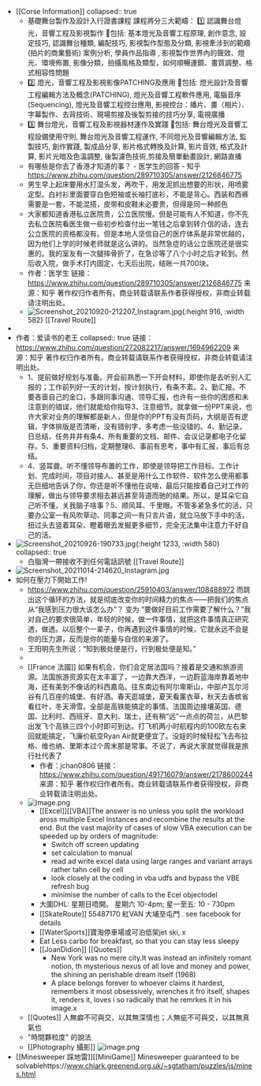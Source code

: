 - [[Corse Information]]
  collapsed:: true
	- 基礎舞台製作及設計入行證書課程
	  課程將分三大範疇：
	  1️⃣ 認識舞台燈光，音響工程及影視製作
	  🔹包括: 基本燈光及音響工程原理, 創作意念, 設定技巧, 認識舞台種類, 編配技巧, 影視製作型態及分類, 影視牽涉到的範疇 (拍片的商業藝術) 案例分析, 學員作品指導 , 影視製作世界內的聲效、燈光、環境佈置, 影像分類，拍攝風格及類型，如何順暢運鏡、畫質調整、格式相容性問題
	- 2️⃣ 燈光，音響工程及影視影像PATCHING及應用
	  🔸包括: 燈光設計及音響工程編輯方法及概念(PATCHING), 燈光及音響工程軟件應用, 電腦音序 (Sequencing), 燈光及音響工程控台應用, 影視控台：播片、畫（相片）、字幕製作、去背技術、現場剪接及後製剪接的技巧分享, 電視廣播
	- 3️⃣ 舞台燈光，音響工程及影視器材運作及實踐
	  🔹包括: 舞台燈光及音響工程設備使用守則, 舞台燈光及音響工程運作, 不同燈光及音響編輯方法, 監製技巧, 創作實踐, 製成品分享, 影片格式轉換及計算, 影片音效, 格式及計算, 影片光暗及色溫調整, 後製濾色技術,剪接及簡單動畫設計, 網路直播
	- 有哪些是你去了香港才知道的事？ - 医学生的回答 - 知乎
	  https://www.zhihu.com/question/289710305/answer/2126846775
	- 男生早上起床要用水打湿头发，再吹干，用发泥抓出想要的形状，用喷雾定型。白衬衫里面要穿白色短袖或长袖打底衫，不能是背心。西装和西裤需要是一套，不能混搭，皮带和皮鞋未必要贵，但得是同一种颜色
	- 大家都知道香港私立医院贵，公立医院慢。但是可能有人不知道，你不先去私立医院看医生做一些初步检查付出一笔钱之后拿到转介信的话，连去公立医院的资格都没有。但是本地人坚信自己的医疗体系是非常优越的，因为他们上学的时候老师就是这么讲的。当然急症的话公立医院还是很实惠的。我的室友有一次腿摔骨折了，在急诊等了八个小时之后才轮到。然后收入院，做手术打内固定，七天后出院，结账一共700块。
	- 作者：医学生
	  链接：https://www.zhihu.com/question/289710305/answer/2126846775
	  来源：知乎
	  著作权归作者所有。商业转载请联系作者获得授权，非商业转载请注明出处。
	- ![Screenshot_20210920-212207_Instagram.jpg](../assets/Screenshot_20210920-212207_Instagram_1652377439250_0.jpg){:height 916, :width 582} [[Travel Route]]
-
- 作者：爱读书的老王
  collapsed:: true
  链接：https://www.zhihu.com/question/272082217/answer/1694962209
  来源：知乎
  著作权归作者所有。商业转载请联系作者获得授权，非商业转载请注明出处。
	- 1、提前做好规划与准备。开会前熟悉一下开会材料，即使你是去听别人汇报的；工作前列好一天的计划，按计划执行，有条不紊。2、勤汇报。不要吝啬自己的金口，多跟同事沟通、领导汇报，也许有一些你的困惑和未注意到的错误，他们就能给你指导3、注意细节。就拿做一份PPT来说，也许大家对业务的理解都是新人，但是你的PPT有没有页码，大纲是否有逻辑，字体排版是否清晰，没有错别字，多考虑一些没错的。4、勤记录，日总结，任务井井有条4、所有重要的文档、邮件、会议记录都电子化留存。5、重要资料归档，定期整理6、事前有思考，事中有汇报，事后有总结。
	- 4、竖耳聋。听不懂领导布置的工作，即使是领导把工作目标、工作计划、完成时间，项目对接人、甚至是用什么工作软件、软件怎么使用都事无巨细地告诉了你，你还是听不懂他在说啥，最后只能按着自己对工作的理解，做出与领导要求相去甚远甚至背道而驰的结果。所以，是耳朵它自己听不懂，关我脑子啥事？5、顺风耳、千里眼。不管多紧急多忙的活，只要办公室一有风吹草动、同事之间一有只言片语，就立马放下手中的活，扭过头去竖着耳朵、瞪着眼去发掘更多细节，完全无法集中注意力干好自己的活。
- ![Screenshot_20210926-190733.jpg](../assets/Screenshot_20210926-190733_1652377901373_0.jpg){:height 1233, :width 580}
  collapsed:: true
	- 白脂灣一帶接收不到任何電話訊號 [[Travel Route]]
- ![Screenshot_20211014-214620_Instagram.jpg](../assets/Screenshot_20211014-214620_Instagram_1652379898669_0.jpg)
- 如何在壓力下開始工作!
	- https://www.zhihu.com/question/25910403/answer/108488972
	  而跳出这个循环的方法，就是彻底改变你的时间精力的焦点——把我们的焦点从“我感到压力很大该怎么办”？ 变为 “要做好目前工作需要了解什么？”我对自己的要求很简单，年轻的时候，做一件事情，就把这件事情真正研究透，做透。以后整个一辈子，你再遇到这件事情的时候，它就永远不会是你的压力源，反而是你的能量与自信的来源了。
	- 王阳明先生所说：“知到极处便是行，行到极处便是知。”
	-
	- [[France 法國]]  如果有机会，你们会定居法国吗？接着是交通和旅游资源。法国旅游资源实在太丰富了，一边靠大西洋，一边蔚蓝海岸靠着地中海，还有美到不像话的科西嘉岛。往东南边有阿尔卑斯山，中部卢瓦尔河谷有几百座的城堡、有好酒。春天逛城堡，夏天看薰衣草，秋天去香槟省看红叶，冬天滑雪。全部是高铁能搞定的事情。法国周边接壤英国、德国、比利时、西班牙、意大利、瑞士，还有稍“远”一点点的荷兰，从巴黎出发飞个高铁三四个小时即可到达。打飞机两小时航程内的100欧左右来回就能搞定，飞廉价航空Ryan Air就更便宜了。没娃的时候轻松飞去布拉格、维也纳、里斯本过个周末那是常事。不说了，再说大家就觉得我是旅行社代表了
		- 作者：jchan0806
		  链接：https://www.zhihu.com/question/491716079/answer/2178600244
		  来源：知乎
		  著作权归作者所有。商业转载请联系作者获得授权，非商业转载请注明出处。
	- ![image.png](../assets/image_1652436251441_0.png)
		- [[Excel]][[VBA]]The answer is no unless you split the workload aross multiple Excel Instances and recombine the results at the end. But the vast majority of cases of slow VBA execution can be speeded up by orders of magnitude:
			- Switch off screen updating
			- set calculation to manual
			- read ad write excel data using large ranges and variant arrays rather tahn cell by cell
			- look closely at the coding in vba udfs and bypass the VBE refresh bug
			- minimise the number of calls to the Ecel objectodel
		- 大圍DHL:  星期日唔開。 星期六 10-4pm;  星一至五: 10 - 730pm
		- [[SkateRoute]] 55487170 紅VAN 大埔至屯門 . see facebook for details
		- [[WaterSports]]寶淘停車場或可泊低架jet ski,  x
		- Eat Less carbo for breakfast, so that you can stay less sleepy
		- [[JoanDidion]] [[Quotes]]
			- New York was no mere city.It was instead an infinitely romant notion, th mysterious nexus of all love and money and power, the shining an perishable dream itself (1968)
			- A place belongs forever to whoever claims it hardest, remembers it most obsessively, wrenches it fro itself, shapes it, renders it, loves i so radically that he remrkes it in his image.x
	- [[Quotes]] 人無癖不可與交，以其無深情也；人無疵不可與交，以其無真氣也
	- "時間夥粒度" 的說法
	- [[Photography 攝影]] ![image.png](../assets/image_1652447775932_0.png)
- [[Minesweeper 踩地雷]][[MiniGame]] Minesweeper guaranteed to be solvablehttps://www.chiark.greenend.org.uk/~sgtatham/puzzles/js/mines.html